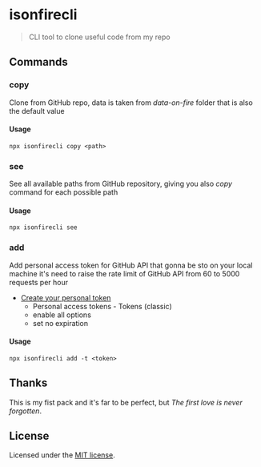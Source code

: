# isonfirecli

> CLI tool to clone useful code from my repo

## Commands

### copy

Clone from GitHub repo, data is taken from _data-on-fire_ folder that is also the default value

#### Usage

```
npx isonfirecli copy <path>
```

### see

See all available paths from GitHub repository, giving you also _copy_ command for each possible path

#### Usage

```
npx isonfirecli see
```

### add

Add personal access token for GitHub API that gonna be sto on your local machine
it's need to raise the rate limit of GitHub API from 60 to 5000 requests per hour

- [Create your personal token](https://github.com/settings/tokens)
  - Personal access tokens - Tokens (classic)
  - enable all options
  - set no expiration

#### Usage

```
npx isonfirecli add -t <token>
```

## Thanks

This is my fist pack and it's far to be perfect, but _The first love is never forgotten_.

## License

Licensed under the [MIT license](https://github.com/shadcn/ui/blob/main/LICENSE.md).